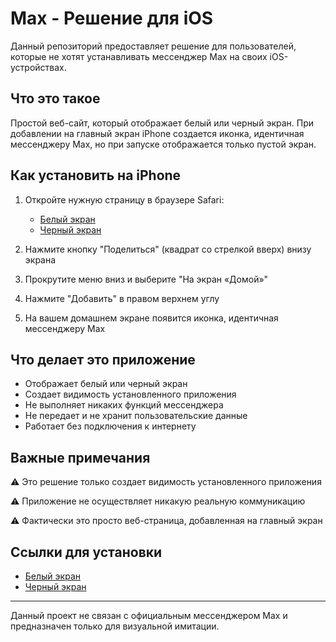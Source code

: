 # Max - Решение для iOS

Данный репозиторий предоставляет решение для пользователей, которые не хотят устанавливать мессенджер Max на своих iOS-устройствах.

## Что это такое

Простой веб-сайт, который отображает белый или черный экран. При добавлении на главный экран iPhone создается иконка, идентичная мессенджеру Max, но при запуске отображается только пустой экран.

## Как установить на iPhone

1. Откройте нужную страницу в браузере Safari:
   - [Белый экран](https://bobyo1285.github.io/Max/white)
   - [Черный экран](https://bobyo1285.github.io/Max/black)

2. Нажмите кнопку "Поделиться" (квадрат со стрелкой вверх) внизу экрана

3. Прокрутите меню вниз и выберите "На экран «Домой»"

4. Нажмите "Добавить" в правом верхнем углу

5. На вашем домашнем экране появится иконка, идентичная мессенджеру Max

## Что делает это приложение

- Отображает белый или черный экран
- Создает видимость установленного приложения
- Не выполняет никаких функций мессенджера
- Не передает и не хранит пользовательские данные
- Работает без подключения к интернету

## Важные примечания

⚠️ Это решение только создает видимость установленного приложения

⚠️ Приложение не осуществляет никакую реальную коммуникацию

⚠️ Фактически это просто веб-страница, добавленная на главный экран

## Ссылки для установки

- [Белый экран](https://bobyo1285.github.io/Max/white)
- [Черный экран](https://bobyo1285.github.io/Max/black)

---

Данный проект не связан с официальным мессенджером Max и предназначен только для визуальной имитации.
